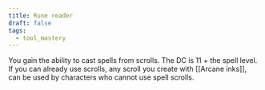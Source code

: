 ```yaml
---
title: Rune reader
draft: false
tags:
  - tool_mastery
---
```

You gain the ability to cast spells from scrolls. The DC is 11 + the spell level. If you can already use scrolls, any scroll you create with [[Arcane inks]], can be used by characters who cannot use spell scrolls.